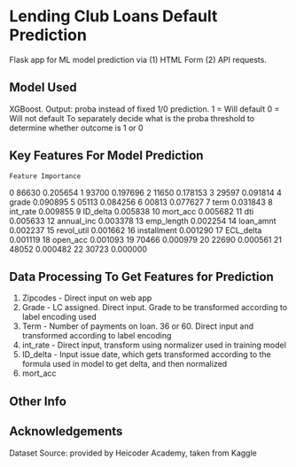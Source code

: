 # Lending Club Loans Default Prediction

Flask app for ML model prediction via (1) HTML Form (2) API requests.

## Model Used
XGBoost. Output: proba instead of fixed 1/0 prediction. 
1 = Will default
0 = Will not default
To separately decide what is the proba threshold to determine whether outcome is 1 or 0 

## Key Features For Model Prediction
	Feature	Importance
0	86630	0.205654
1	93700	0.197696
2	11650	0.178153
3	29597	0.091814
4	grade	0.090895
5	05113	0.084256
6	00813	0.077627
7	term	0.031843
8	int_rate	0.009855
9	ID_delta	0.005838
10	mort_acc	0.005682
11	dti	0.005633
12	annual_inc	0.003378
13	emp_length	0.002254
14	loan_amnt	0.002237
15	revol_util	0.001662
16	installment	0.001290
17	ECL_delta	0.001119
18	open_acc	0.001093
19	70466	0.000979
20	22690	0.000561
21	48052	0.000482
22	30723	0.000000

## Data Processing To Get Features for Prediction
1. Zipcodes - Direct input on web app
2. Grade - LC assigned. Direct input. Grade to be transformed according to label encoding used
3. Term - Number of payments on loan. 36 or 60. Direct input and transformed according to label encoding
4. int_rate - Direct input, transform using normalizer used in training model
5. ID_delta - Input issue date, which gets transformed according to the formula used in model to get delta, and then normalized
6. mort_acc


## Other Info


## Acknowledgements

Dataset Source: provided by Heicoder Academy, taken from Kaggle